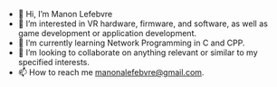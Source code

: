 - 👋 Hi, I’m Manon Lefebvre
- 👀 I’m interested in VR hardware, firmware, and software, as well as game development or application development.
- 🌱 I’m currently learning Network Programming in C and CPP.
- 💞️ I’m looking to collaborate on anything relevant or similar to my specified interests.
- 📫 How to reach me manonalefebvre@gmail.com.

<!---
manonaskateb/manonaskateb is a ✨ special ✨ repository because its `README.md` (this file) appears on your GitHub profile.
You can click the Preview link to take a look at your changes.
--->

